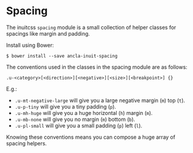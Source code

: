 # Spacing

The inuitcss `spacing` module is a small collection of helper classes for
spacings like margin and padding.

Install using Bower:

    $ bower install --save ancla-inuit-spacing

The conventions used in the classes in the spacing module are as follows:

    .u-<category>[<direction>][<negative>][<size>][<breakpoint>] {}

E.g.:

* `.u-mt-negative-large` will give you a large negative margin (`m`) top (`t`).
* `.u-p-tiny` will give you a tiny padding (`p`).
* `.u-mh-huge` will give you a huge horizontal (`h`) margin (`m`).
* `.u-mb-none` will give you no margin (`m`) bottom (`b`).
* `.u-pl-small` will give you a small padding (`p`) left (`l`).

Knowing these conventions means you can compose a huge array of spacing helpers.
